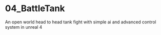 # 04_BattleTank
An open world head to head tank fight with simple ai and advanced control system in unreal 4

